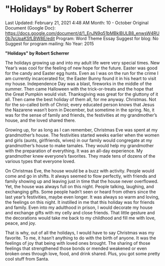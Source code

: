 # "Holidays" by Robert Scherrer

Last Updated: February 21, 2021 4:48 AM
Month: 10 - October
Original Document (Google Doc): https://docs.google.com/document/d/1_EnJN9q51bMBklBULB8_enwsW4RU0b7pUpaKSfLBW8E/edit
Program: Word Theme Essay
Suggest for blog: No
Suggest for program mailing: No
Year: 2015

**"Holidays" by Robert Scherrer**

The holidays growing up and into my adult life were very special times. New Year’s was cool for the feeling of new hope for the future. Easter was good for the candy and Easter egg hunts. Even as I was on the run for the crime I am currently incarcerated for, the Easter Bunny found it in his heart to visit my house. Independence Day was a blast, fireworks in the middle of the summer. Then came Halloween with the trick-or-treats and the hope that the Great Pumpkin would visit. Thanksgiving was great for the gluttony of it all. Then came the best holiday of them all, for me anyway. Christmas. Not for the so-called birth of Christ; every educated person knows that Jesus the Nazarene wasn’t born in December, but sometime in the spring. No, it was for the sense of family and friends, the festivities at my grandmother’s house, and the loved shared there.

Growing up, for as long as I can remember, Christmas Eve was spent at my grandmother’s house. The festivities started weeks earlier when the women and girls (aunts, girlfriends, wives) in our family would congregate at my grandmother’s house to make tamales. They would help my grandmother with the preparation of everything. It was an all-day experience. My grandmother knew everyone’s favorites. They made tens of dozens of the various types that everyone loved.

On Christmas Eve, the house would be a buzz with activity. People would come and go in shifts. It always seemed to flow perfectly, with friends and family showing up and leaving just in time that the house never overflowed. Yet, the house was always full on this night. People talking, laughing, and exchanging gifts. Some people hadn’t seen or heard from others since the last year’s festivities, maybe even longer. It was always so warm and loving, the feelings on this night. It instilled in me that this holiday was for friends and family. Even into my adulthood in prison, I would decorate my house and exchange gifts with my celly and close friends. That little gesture and the decorations would take me back to my childhood and fill me with love, peace, and joy.

That is why, out of all the holidays, I would have to say Christmas was my favorite. To me, it hasn’t anything to do with the birth of anyone. It was the feelings of joy that being with loved ones brought. The sharing of those feelings that strengthened those bonds or mended weakened or even broken ones through love, food, and drink shared. Plus, you got some pretty cool stuff from Santa.